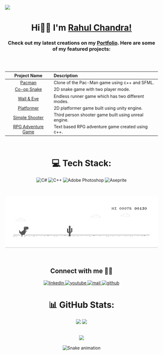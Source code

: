 

![](https://hit.yhype.me/github/profile?user_id=77713888)

<div align="center">


<!-- <h3 align="left">Languages and Tools:</h3>
<p align="left"> <a href="https://www.blender.org/" target="_blank" rel="noreferrer"> <img src="https://download.blender.org/branding/community/blender_community_badge_white.svg" alt="blender" width="40" height="40"/> </a> <a href="https://www.w3schools.com/cpp/" target="_blank" rel="noreferrer"> <img src="https://raw.githubusercontent.com/devicons/devicon/master/icons/cplusplus/cplusplus-original.svg" alt="cplusplus" width="40" height="40"/> </a> <a href="https://www.w3schools.com/cs/" target="_blank" rel="noreferrer"> <img src="https://raw.githubusercontent.com/devicons/devicon/master/icons/csharp/csharp-original.svg" alt="csharp" width="40" height="40"/> </a> <a href="https://www.photoshop.com/en" target="_blank" rel="noreferrer"> <img src="https://raw.githubusercontent.com/devicons/devicon/master/icons/photoshop/photoshop-line.svg" alt="photoshop" width="40" height="40"/> </a> <a href="https://unity.com/" target="_blank" rel="noreferrer"> <img src="https://www.vectorlogo.zone/logos/unity3d/unity3d-icon.svg" alt="unity" width="40" height="40"/> </a> <a href="https://unrealengine.com/" target="_blank" rel="noreferrer"> <img src="https://raw.githubusercontent.com/kenangundogan/fontisto/036b7eca71aab1bef8e6a0518f7329f13ed62f6b/icons/svg/brand/unreal-engine.svg" alt="unreal" width="40" height="40"/> </a> </p> -->


# Hi👋🏻 I'm <a href="https://www.linkedin.com/in/chandra-rahul-99c/" target="_blank"> Rahul Chandra! </a> 

<div align="justify">
 

</div> 
 
### Check out my latest creations on my [Portfolio](https://www.rahulchandraportfolio.com/). Here are some of my featured projects:
 
<br/>


<br/>


| Project Name      | Description | 
| :---:        |    :----   |  
| [Pacman](https://github.com/Dhiraj57/Pacman)     | Clone of the Pac-Man game using c++ and SFML. 
| [Co-op Snake](https://github.com/Dhiraj57/Co-Op_Snake_2D)   | 2D snake game with two player mode.
| [Wall & Eve](https://github.com/Dhiraj57/Wall-and-Eve)     | Endless runner game which has two different modes.
| [Platformer](https://github.com/Dhiraj57/2D-Platformer-Game)     | 2D platformer game built using unity engine. 
| [Simple Shooter](https://github.com/Dhiraj57/SimpleShooter)     | Third person shooter game built using unreal engine.
| [RPG Adventure Game](https://github.com/Dhiraj57/RPG-Adventure-Game)     | Text based RPG adventure game created using c++.
 

<br/>

<!-- ## Skill Set 

<img style="margin: 10px" src="https://profilinator.rishav.dev/skills-assets/cplusplus-original.svg" alt="C++" height="50" />    <img style="margin: 10px" src="https://profilinator.rishav.dev/skills-assets/csharp-original.svg" alt="C#" height="50" />    <img style="margin: 10px" src="https://profilinator.rishav.dev/skills-assets/unity.png" alt="Unity" height="50" />    <img style="margin: 10px" src="https://profilinator.rishav.dev/skills-assets/photoshop-plain.svg" alt="Photoshop" height="50" />    <img style="margin: 10px" src="https://profilinator.rishav.dev/skills-assets/blender_community_badge_white.svg" alt="Blender" height="50" />  

<br/>   -->
 
   # 💻 Tech Stack:
![C#](https://img.shields.io/badge/c%23-%23239120.svg?style=for-the-badge&logo=c-sharp&logoColor=white) ![C++](https://img.shields.io/badge/c++-%2300599C.svg?style=for-the-badge&logo=c%2B%2B&logoColor=white) ![Adobe Photoshop](https://img.shields.io/badge/adobephotoshop-%2331A8FF.svg?style=for-the-badge&logo=adobephotoshop&logoColor=white) ![Aseprite](https://img.shields.io/badge/Aseprite-FFFFFF?style=for-the-badge&logo=Aseprite&logoColor=#7D929E)
  
   <br/>
 
![Dino](https://raw.githubusercontent.com/Dhiraj57/Dhiraj57/main/dino.gif)

 <br/>
  
## Connect with me 🤝🏻



<a href="https://www.linkedin.com/in/chandra-rahul-99c/" target="_blank">
<img src=https://img.shields.io/badge/linkedin-%231E77B5.svg?&style=for-the-badge&logo=linkedin&logoColor=white alt=linkedin style="margin-bottom: 5px;" />
</a>
<a href="https://www.youtube.com/channel/UCkfq7iT2l3Bt_1CCmjA4y7g" target="_blank">
<img src=https://img.shields.io/badge/youtube-%23EE4831.svg?&style=for-the-badge&logo=youtube&logoColor=white alt=youtube style="margin-bottom: 5px;" />
</a>
<a href="mailto:rahulchandra99@gmail.com" target="_blank">
<img src=https://img.shields.io/badge/Gmail-D14836?style=for-the-badge&logo=gmail&logoColor=white alt=mail style="margin-bottom: 5px;" />
</a> 
<a href="https://github.com/RahulChandra99" target="_blank">
<img src=https://img.shields.io/badge/github-%2324292e.svg?&style=for-the-badge&logo=github&logoColor=white alt=github style="margin-bottom: 5px;" />
</a>
<br/>
</a>
 

 
 

# 📊 GitHub Stats:
![](https://github-readme-stats.vercel.app/api/top-langs/?username=RahulChandra99&theme=radical&hide_border=false&include_all_commits=true&count_private=true&layout=compact) 
![](https://github-readme-streak-stats.herokuapp.com/?user=RahulChandra99&theme=radical&hide_border=false)<br/>
<br></br>
![](https://github-readme-stats.vercel.app/api?username=RahulChandra99&theme=radical&hide_border=false&include_all_commits=true&count_private=true)<br/>



![Snake animation](https://github.com/RahulChandra99/RahulChandra99/blob/output/github-contribution-grid-snake.svg)
 



</div>











